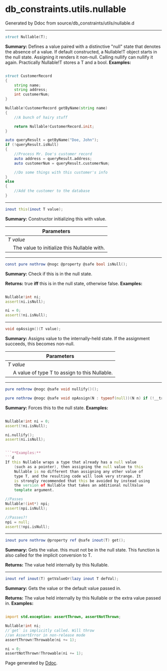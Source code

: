 # db_constraints.utils.nullable
Generated by Ddoc from source/db_constraints/utils/nullable.d

***
```d
struct Nullable(T);

```
**Summary:**
Defines a value paired with a distinctive "null" state that denotes
the absence of a value. If default constructed, a Nullable!T object starts in the null state. Assigning it renders it
non-null. Calling nullify can nullify it again.
Practically Nullable!T stores a T and a bool.
**Examples:**
```d

struct CustomerRecord
{
    string name;
    string address;
    int customerNum;
}

Nullable!CustomerRecord getByName(string name)
{
    //A bunch of hairy stuff

    return Nullable!CustomerRecord.init;
}

auto queryResult = getByName("Doe, John");
if (!queryResult.isNull)
{
    //Process Mr. Doe's customer record
    auto address = queryResult.address;
    auto customerNum = queryResult.customerNum;

    //Do some things with this customer's info
}
else
{
    //Add the customer to the database
}


```
***
```d
inout this(inout T value);

```
**Summary:**
Constructor initializing this with value.

Parameters |
---|
*T value*|
&nbsp;&nbsp;&nbsp;&nbsp;The value to initialize this Nullable with.|



***
```d
const pure nothrow @nogc @property @safe bool isNull();

```
**Summary:**
Check if this is in the null state.

**Returns:**
true **iff** this is in the null state, otherwise false.
**Examples:**
```d

Nullable!int ni;
assert(ni.isNull);

ni = 0;
assert(!ni.isNull);


```

***
```d
void opAssign()(T value);

```
**Summary:**
Assigns value to the internally-held state. If the assignment
succeeds, this becomes non-null.

Parameters |
---|
*T value*|
&nbsp;&nbsp;&nbsp;&nbsp;A value of type T to assign to this Nullable.|



***
```d
pure nothrow @nogc @safe void nullify()();

pure nothrow @nogc @safe void opAssign(N : typeof(null))(N n) if (!__traits(compiles, T.init == null));

```
**Summary:**
Forces this to the null state.
**Examples:**
```d

Nullable!int ni = 0;
assert(!ni.isNull);

ni.nullify();
assert(ni.isNull);


```**Examples:**
```d
If this Nullable wraps a type that already has a null value
    (such as a pointer), then assigning the null value to this
    Nullable is no different than assigning any other value of
    type T, and the resulting code will look very strange. It
    is strongly recommended that this be avoided by instead using
    the version of Nullable that takes an additional nullValue
    template argument.

//Passes
Nullable!(int*) npi;
assert(npi.isNull);

//Passes?!
npi = null;
assert(!npi.isNull);


```

***
```d
inout pure nothrow @property ref @safe inout(T) get();

```
**Summary:**
Gets the value. this must not be in the null state.
This function is also called for the implicit conversion to T.

**Returns:**
The value held internally by this Nullable.


***
```d
inout ref inout(T) getValueOr(lazy inout T defVal);

```
**Summary:**
Gets the value or the default value passed in.

**Returns:**
The value held internally by this Nullable or the extra value passed in.
**Examples:**
```d

import std.exception: assertThrown, assertNotThrown;

Nullable!int ni;
//`get` is implicitly called. Will throw
//an AssertError in non-release mode
assertThrown!Throwable(ni += 1);

ni = 0;
assertNotThrown!Throwable(ni += 1);


```





Page generated by [Ddoc](http://dlang.org/ddoc.html). 
